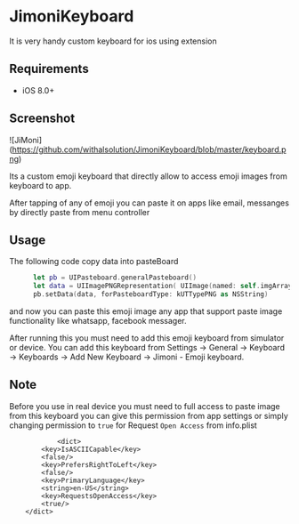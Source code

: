 # JimoniKeyboard
It is very handy custom keyboard for ios using extension

## Requirements

- iOS 8.0+

## Screenshot

![JiMoni] (https://github.com/withalsolution/JimoniKeyboard/blob/master/keyboard.png)

Its a custom emoji keyboard that directly allow to access emoji images from keyboard to app.


After tapping of any of emoji you can paste it on apps like email, messanges by directly paste from menu controller


## Usage

The following code copy data into pasteBoard
  ```swift
        let pb = UIPasteboard.generalPasteboard()
        let data = UIImagePNGRepresentation( UIImage(named: self.imgArray.objectAtIndex(indexPath.row) as String))
        pb.setData(data, forPasteboardType: kUTTypePNG as NSString)
  
  ```
        



and now you can paste this emoji image any app that support paste image functionality like whatsapp, facebook messager.

After running this you must need to add this emoji keyboard from simulator or device.
You can add this keyboard from
Settings -> 
               General ->
                              Keyboard -> 
                                         Keyboards ->
                                                   Add New Keyboard ->
                                                                             Jimoni - Emoji keyboard.

## Note

Before you use in real device you must need to full access to paste image from this keyboard you can give this permission from app settings or simply changing permission to `true` for Request `Open Access` from info.plist

                <dict>
			<key>IsASCIICapable</key>
			<false/>
			<key>PrefersRightToLeft</key>
			<false/>
			<key>PrimaryLanguage</key>
			<string>en-US</string>
			<key>RequestsOpenAccess</key>
			<true/>
		</dict>
